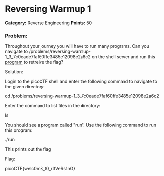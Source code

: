 # Reversing Warmup 1
__Category:__ Reverse Engineering
__Points:__ 50

### Problem:

Throughout your journey you will have to run many programs. Can you navigate to /problems/reversing-warmup-1_3_7c0eade7faf60ffe3485e12098e2a6c2 on the shell server and run this [program](https://2018shell3.picoctf.com/static/ed5cc27f269a3a4653f0a65b2e8a2d46/run) to retreive the flag?

Solution:

Login to the picoCTF shell and enter the following command to navigate to the given directory:

cd /problems/reversing-warmup-1_3_7c0eade7faf60ffe3485e12098e2a6c2

Enter the command to list files in the directory:

ls

You should see a program called "run". Use the following command to run this program:

./run

This prints out the flag

Flag:

picoCTF{welc0m3_t0_r3VeRs1nG}

